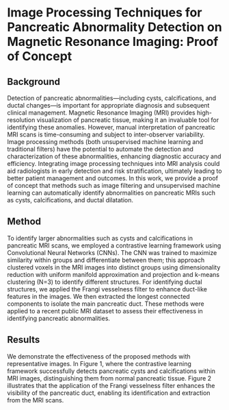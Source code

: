 # Image Processing Techniques for Pancreatic Abnormality Detection on Magnetic Resonance Imaging: Proof of Concept
## Background
Detection of pancreatic abnormalities—including cysts, calcifications, and ductal changes—is important for appropriate diagnosis and subsequent clinical management. Magnetic Resonance Imaging (MRI) provides high-resolution visualization of pancreatic tissue, making it an invaluable tool for identifying these anomalies. However, manual interpretation of pancreatic MRI scans is time-consuming and subject to inter-observer variability. Image processing methods (both unsupervised machine learning and traditional filters) have the potential to automate the detection and characterization of these abnormalities, enhancing diagnostic accuracy and efficiency. Integrating image processing techniques into MRI analysis could aid radiologists in early detection and risk stratification, ultimately leading to better patient management and outcomes. In this work, we provide a proof of concept that methods such as image filtering and unsupervised machine learning can automatically identify abnormalities on pancreatic MRIs such as cysts, calcifications, and ductal dilatation.

## Method
To identify larger abnormalities such as cysts and calcifications in pancreatic MRI scans, we employed a contrastive learning framework using Convolutional Neural Networks (CNNs). The CNN was trained to maximize similarity within groups and differentiate between them; this approach clustered voxels in the MRI images into distinct groups using dimensionality reduction with uniform manifold approximation and projection and k-means clustering (N=3) to identify different structures. For identifying ductal structures, we applied the Frangi vesselness filter to enhance duct-like features in the images. We then extracted the longest connected components to isolate the main pancreatic duct. These methods were applied to a recent public MRI dataset to assess their effectiveness in identifying pancreatic abnormalities.

## Results
We demonstrate the effectiveness of the proposed methods with representative images. In Figure 1, where the contrastive learning framework successfully detects pancreatic cysts and calcifications within MRI images, distinguishing them from normal pancreatic tissue. Figure 2 illustrates that the application of the Frangi vesselness filter enhances the visibility of the pancreatic duct, enabling its identification and extraction from the MRI scans.
